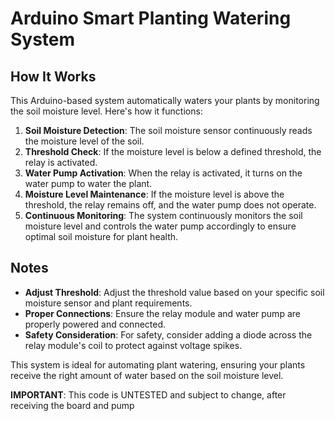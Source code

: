 # Arduino Smart Planting Watering System

## How It Works

This Arduino-based system automatically waters your plants by monitoring the soil moisture level. Here's how it functions:

1. **Soil Moisture Detection**: The soil moisture sensor continuously reads the moisture level of the soil.
2. **Threshold Check**: If the moisture level is below a defined threshold, the relay is activated.
3. **Water Pump Activation**: When the relay is activated, it turns on the water pump to water the plant.
4. **Moisture Level Maintenance**: If the moisture level is above the threshold, the relay remains off, and the water pump does not operate.
5. **Continuous Monitoring**: The system continuously monitors the soil moisture level and controls the water pump accordingly to ensure optimal soil moisture for plant health.

## Notes

- **Adjust Threshold**: Adjust the threshold value based on your specific soil moisture sensor and plant requirements.
- **Proper Connections**: Ensure the relay module and water pump are properly powered and connected.
- **Safety Consideration**: For safety, consider adding a diode across the relay module's coil to protect against voltage spikes.

This system is ideal for automating plant watering, ensuring your plants receive the right amount of water based on the soil moisture level.

**IMPORTANT**:
This code is UNTESTED and subject to change, after receiving the board and pump